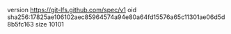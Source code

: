 version https://git-lfs.github.com/spec/v1
oid sha256:17825ae106102aec85964574a94e80a64fd15576a65c11301ae06d5d8b5fc163
size 10101
